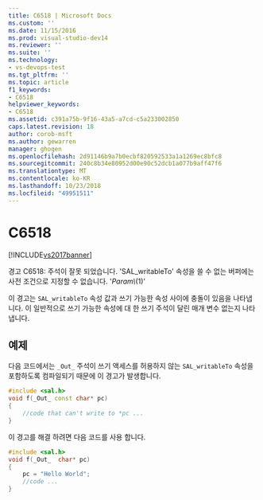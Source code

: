 ```yaml
---
title: C6518 | Microsoft Docs
ms.custom: ''
ms.date: 11/15/2016
ms.prod: visual-studio-dev14
ms.reviewer: ''
ms.suite: ''
ms.technology:
- vs-devops-test
ms.tgt_pltfrm: ''
ms.topic: article
f1_keywords:
- C6518
helpviewer_keywords:
- C6518
ms.assetid: c391a75b-9f16-43a5-a7cd-c5a233002850
caps.latest.revision: 18
author: corob-msft
ms.author: gewarren
manager: ghogen
ms.openlocfilehash: 2d91146b9a7b0ecbf820592533a1a1269ec8bfc8
ms.sourcegitcommit: 240c8b34e80952d00e90c52dcb1a077b9aff47f6
ms.translationtype: MT
ms.contentlocale: ko-KR
ms.lasthandoff: 10/23/2018
ms.locfileid: "49951511"
---
```

# <a name="c6518"></a>C6518
[!INCLUDE[vs2017banner](../includes/vs2017banner.md)]

경고 C6518: 주석이 잘못 되었습니다. 'SAL_writableTo' 속성을 쓸 수 없는 버퍼에는 사전 조건으로 지정할 수 없습니다. '*Param\\*(1)'  
  
 이 경고는 `SAL_writableTo` 속성 값과 쓰기 가능한 속성 사이에 충돌이 있음을 나타냅니다. 이 일반적으로 쓰기 가능한 속성에 대 한 쓰기 주석이 달린 매개 변수 없는지 나타냅니다.  
  
## <a name="example"></a>예제  
 다음 코드에서는 `_Out_` 주석이 쓰기 액세스를 허용하지 않는 `SAL_writableTo` 속성을 포함하도록 컴파일되기 때문에 이 경고가 발생합니다.  
  
```cpp  
#include <sal.h>  
void f(_Out_ const char* pc)  
{  
    //code that can't write to *pc ...  
}  
```  
  
 이 경고를 해결 하려면 다음 코드를 사용 합니다.  
  
```cpp  
#include <sal.h>  
void f(_Out_  char* pc)  
{  
    pc = "Hello World";  
    //code ...  
}  
```



